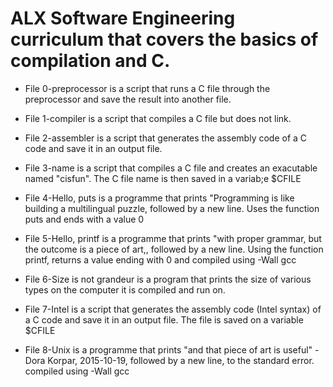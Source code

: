 # ALX Software Engineering curriculum that covers the basics of compilation and C.

- File 0-preprocessor is a script that runs a C file through the preprocessor and save the result into another file.

- File 1-compiler is a script that compiles a C file but does not link.

- File 2-assembler is a script that generates the assembly code of a C code and save it in an output file.

- File 3-name is a script that compiles a C file and creates an exacutable named "cisfun". The C file name is then saved in a variab;e $CFILE
-  File 4-Hello, puts is a programme that prints "Programming is like building a multilingual puzzle, followed by a new line. Uses the function puts and ends with a value 0
-  File 5-Hello, printf is a programme that prints "with proper grammar, but the outcome is a piece of art,, followed by a new line. Using the function printf, returns a value ending with 0 and compiled using -Wall gcc
-  File 6-Size is not grandeur is a program that prints the size of various types on the computer it is compiled and run on.
-  File 7-Intel is a script that generates the assembly code (Intel syntax) of a C code and save it in an output file. The file is saved on a variable $CFILE
-  File 8-Unix is a programme that prints "and that piece of art is useful" - Dora Korpar, 2015-10-19, followed by a new line, to the standard error. compiled using -Wall gcc
